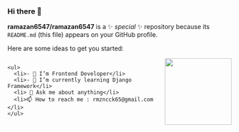 ### Hi there 👋


**ramazan6547/ramazan6547** is a ✨ _special_ ✨ repository because its `README.md` (this file) appears on your GitHub profile.

Here are some ideas to get you started:

<div style="display : flex; ">
 
    <ul>
      <li>- 🔭 I’m Frontend Developer</li>
      <li>- 🌱 I’m currently learning Django Framework</li>
      <li> 💬 Ask me about anything</li>
      <li>📫 How to reach me : rmzncck65@gmail.com </li>
    </ul>
  <img width="150px" src="https://www.interviewbit.com/blog/wp-content/uploads/2021/06/What-is-Full-Stack-Developer.png">

</div>

